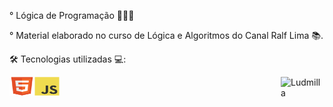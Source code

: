 ° Lógica de Programação 👩🏻‍💻


° Material elaborado no curso de Lógica e Algoritmos do Canal Ralf Lima 📚.

🛠 Tecnologias utilizadas 💻:

<img align="left" alt="Ludmilla-Html5" height="30" width="40" src="https://github.com/devicons/devicon/blob/master/icons/html5/html5-original.svg">
<img align="left" alt="Ludmilla-JS" height="30" width="40" src="https://github.com/devicons/devicon/blob/master/icons/javascript/javascript-original.svg">

<img align="right" alt="Ludmilla" height="50" width="70" src="https://user-images.githubusercontent.com/85947891/128520482-4d702948-9e93-47d1-b9ee-558eeabd748b.png">
</div>
 

